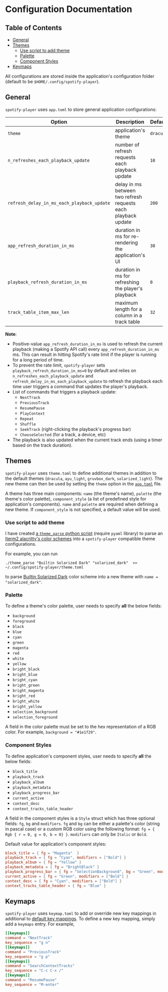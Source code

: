 # Configuration Documentation

## Table of Contents

- [General](#general)
- [Themes](#themes)
  - [Use script to add theme](#use-script-to-add-theme)
  - [Palette](#palette)
  - [Component Styles](#component-styles)
- [Keymaps](#keymaps)

All configurations are stored inside the application's configuration folder (default to be `$HOME/.config/spotify-player`).

## General

`spotify-player` uses `app.toml` to store general application configurations:

| Option                                     | Description                                                   | Default   |
| ------------------------------------------ | ------------------------------------------------------------- | --------- |
| `theme`                                    | application's theme                                           | `dracula` |
| `n_refreshes_each_playback_update`         | number of refresh requests each playback update               | `10`      |
| `refresh_delay_in_ms_each_playback_update` | delay in ms between two refresh requests each playback update | `200`     |
| `app_refresh_duration_in_ms`               | duration in ms for re-rendering the application's UI          | `30`      |
| `playback_refresh_duration_in_ms`          | duration in ms for refreshing the player's playback           | `0`       |
| `track_table_item_max_len`                 | maximum length for a column in a track table                  | `32`      |

**Note**:

- Positive-value `app_refresh_duration_in_ms` is used to refresh the current playback (making a Spotify API call) every `app_refresh_duration_in_ms` ms. This can result in hitting Spotify's rate limit if the player is running for a long period of time.
- To prevent the rate limit, `spotify-player` sets `playback_refresh_duration_in_ms=0` by default and relies on `n_refreshes_each_playback_update` and `refresh_delay_in_ms_each_playback_update` to refresh the playback each time user triggers a command that updates the player's playback.
- List of commands that triggers a playback update:
  - `NextTrack`
  - `PreviousTrack`
  - `ResumePause`
  - `PlayContext`
  - `Repeat`
  - `Shuffle`
  - `SeekTrack` (right-clicking the playback's progress bar)
  - `ChooseSelected` (for a track, a device, etc)
- The playback is also updated when the current track ends (using a timer based on the track duration).

## Themes

`spotify-player` uses `theme.toml` to define additional themes in addition to the default themes (`dracula`, `ayu_light`, `gruvbox_dark`, `solarized_light`). The new theme can then be used by setting the `theme` option in the [`app.toml`](#general) file.

A theme has three main components: `name` (the theme's name), `palette` (the theme's color palette), `component_style` (a list of predefined style for application's components). `name` and `palette` are required when defining a new theme. If `component_style` is not specified, a default value will be used.

### Use script to add theme

I have created [a `theme_parse` python script](../scripts/theme_parse) (require `pyaml` library) to parse an [Iterm2 alacritty's color schemes](https://github.com/mbadolato/iTerm2-Color-Schemes/tree/master/alacritty) into a `spotify-player` compatible theme configurations.

For example, you can run

```
./theme_parse "Builtin Solarized Dark" "solarized_dark"  >> ~/.config/spotify-player/theme.toml
```

to parse [Builtin Solarized Dark](https://github.com/mbadolato/iTerm2-Color-Schemes/blob/master/alacritty/Builtin%20Solarized%20Dark.yml) color scheme into a new theme with `name = "solarized_dark"`.

### Palette

To define a theme's color palette, user needs to specify **all** the below fields:

- `background`
- `foreground`
- `black`
- `blue`
- `cyan`
- `green`
- `magenta`
- `red`
- `white`
- `yellow`
- `bright_black`
- `bright_blue`
- `bright_cyan`
- `bright_green`
- `bright_magenta`
- `bright_red`
- `bright_white`
- `bright_yellow`
- `selection_background`
- `selection_foreground`

A field in the color palette must be set to the hex representation of a RGB color. For example, `background = "#1e1f29"`.

### Component Styles

To define application's component styles, user needs to specify **all** the below fields:

- `block_title`
- `playback_track`
- `playback_album`
- `playback_metadata`
- `playback_progress_bar`
- `current_active`
- `context_desc`
- `context_tracks_table_header`

A field in the component styles is a `Style` struct which has three optional fields: `fg`, `bg` and `modifiers`. `fg` and `bg` can be either a palette's color (string in pascal case) or a custom RGB color using the following format: `fg = { Rgb { r = 0, g = 0, b = 0} }`. `modifiers` can only be `Italic` or `Bold`.

Default value for application's component styles:

```toml
block_title = { fg = "Magenta"  }
playback_track = { fg = "Cyan", modifiers = ["Bold"] }
playback_album = { fg = "Yellow" }
playback_metadata = { fg = "BrightBlack" }
playback_progress_bar = { fg = "SelectionBackground", bg = "Green", modifiers = ["Italic"] }
current_active = { fg = "Green", modifiers = ["Bold"] }
context_desc = { fg = "Cyan", modifiers = ["Bold"] }
context_tracks_table_header = { fg = "Blue" }
```

## Keymaps

`spotify-player` uses `keymap.toml` to add or override new key mappings in additional to [default key mappings](https://github.com/aome510/spotify-player#commands). To define a new key mapping, simply add a `keymaps` entry. For example,

```toml
[[keymaps]]
command = "NextTrack"
key_sequence = "g n"
[[keymaps]]
command = "PreviousTrack"
key_sequence = "g p"
[[keymaps]]
command = "SearchContextTracks"
key_sequence = "C-c C-x /"
[[keymaps]]
command = "ResumePause"
key_sequence = "M-enter"
```
